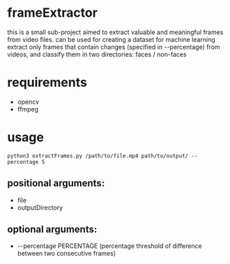 # frameExtractor
this is a small sub-project aimed to extract valuable and meaningful frames from video files.
can be used for creating a dataset for machine learning
extract only frames that contain changes (specified in --percentage) from videos, and classify them in two directories: faces / non-faces

# requirements
* opencv
* ffmpeg

# usage
`python3 extractFrames.py /path/to/file.mp4 path/to/output/ --percentage 5`

## positional arguments:
 * file
 * outputDirectory

## optional arguments:
 * --percentage PERCENTAGE (percentage threshold of difference between two
                           consecutive frames)

